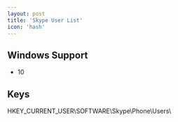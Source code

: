 ```yaml
---
layout: post
title: 'Skype User List'
icon: 'hash'
---
```


## Windows Support

- 10



## Keys

HKEY_CURRENT_USER\SOFTWARE\Skype\Phone\Users\

